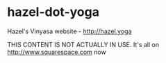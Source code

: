 # hazel-dot-yoga

Hazel's Vinyasa website - http://hazel.yoga

THIS CONTENT IS NOT ACTUALLY IN USE. It's all on http://www.squarespace.com now
